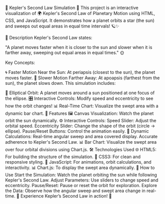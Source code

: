 🌌 Kepler's Second Law Simulation 🚀
This project is an interactive visualization of 🌍 Kepler's Second Law of Planetary Motion using HTML, CSS, and JavaScript. It demonstrates how a planet orbits a star (the sun) and sweeps out equal areas in equal time intervals! 🪐✨

📖 Description
Kepler's Second Law states:

"A planet moves faster when it is closer to the sun and slower when it is farther away, sweeping out equal areas in equal times." 🌞

Key Concepts:

🌀 Faster Motion Near the Sun: At periapsis (closest to the sun), the planet moves faster.
🐢 Slower Motion Farther Away: At apoapsis (farthest from the sun), the planet slows down.
This simulation includes:

🌠 Elliptical Orbit: A planet moves around a sun positioned at one focus of the ellipse.
🎛️ Interactive Controls: Modify speed and eccentricity to see how the orbit changes!
📊 Real-Time Chart: Visualize the swept area with a dynamic bar chart.
🌟 Features
🖼️ Canvas Visualization: Watch the planet orbit the sun dynamically.
⚙️ Interactive Controls:
Speed Slider: Adjust the orbital speed.
Eccentricity Slider: Change the shape of the orbit (circle → ellipse).
Pause/Reset Buttons: Control the animation easily.
📏 Dynamic Calculations:
Real-time angular sweep and area covered display.
Accurate adherence to Kepler's Second Law.
📊 Bar Chart: Visualize the swept area over four orbital divisions using Chart.js.
🛠️ Technologies Used
🌐 HTML5: For building the structure of the simulation.
🎨 CSS3: For clean and responsive styling.
📜 JavaScript: For animations, orbit calculations, and interactivity.
📊 Chart.js: To display the swept area dynamically.
🚀 How to Use
Start the Simulation:
Watch the planet orbiting the sun while following Kepler's Second Law.
Adjust Parameters:
Use sliders to change speed and eccentricity.
Pause/Reset:
Pause or reset the orbit for exploration.
Explore the Data:
Observe how the angular sweep and swept area change in real-time.
🎉 Experience Kepler’s Second Law in action! 🚀
